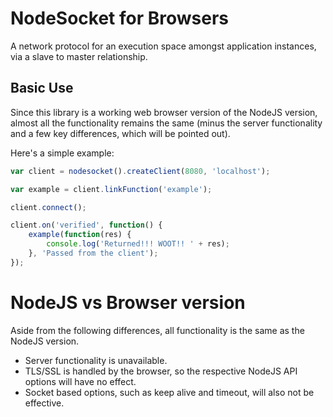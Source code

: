 NodeSocket for Browsers
==

A network protocol for an execution space amongst application instances, via a slave to master relationship.

Basic Use
--
Since this library is a working web browser version of the NodeJS version, almost all the functionality remains the same (minus the server functionality and a few key differences, which will be pointed out).

Here's a simple example:
```JavaScript
var client = nodesocket().createClient(8080, 'localhost');

var example = client.linkFunction('example');

client.connect();

client.on('verified', function() {
	example(function(res) {
		console.log('Returned!!! WOOT!! ' + res);
	}, 'Passed from the client');
});
```

NodeJS vs Browser version
==
Aside from the following differences, all functionality is the same as the NodeJS version.

* Server functionality is unavailable.
* TLS/SSL is handled by the browser, so the respective NodeJS API options will have no effect.
* Socket based options, such as keep alive and timeout, will also not be effective.